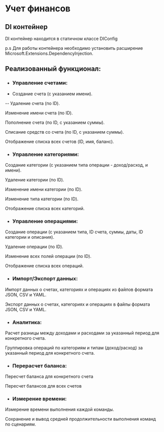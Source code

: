 # Учет финансов 

## DI контейнер
DI контейнер находится в статичном классе DIConfig

p.s Для работы контейнера необходимо установить расширение Microsoft.Extensions.DependencyInjection.

## Реализованный функционал:

- ### Управление счетами:

 - Создание счета (с указанием имени).

-- Удаление счета (по ID).

Изменение имени счета (по ID).

Пополнение счета (по ID, с указанием суммы).

Списание средств со счета (по ID, с указанием суммы).

Отображение списка всех счетов (ID, имя, баланс).

- ### Управление категориями:

Создание категории (с указанием типа операции - доход/расход, и имени).

Удаление категории (по ID).

Изменение имени категории (по ID).

Изменение типа категории (по ID).

Отображение списка всех категорий.

- ### Управление операциями:

Создание операции (с указанием типа, ID счета, суммы, даты, ID категории и описания).

Удаление операции (по ID).

Изменение всех полей операции (по ID).

Отображение списка всех операций.

- ### Импорт/Экспорт данных:

Импорт данных о счетах, категориях и операциях из файлов формата JSON, CSV и YAML.

Экспорт данных о счетах, категориях и операциях в файлы формата JSON, CSV и YAML.

- ### Аналитика:

Расчет разницы между доходами и расходами за указанный период для конкретного счета.

Группировка операций по категориям и типам (доход/расход) за указанный период для конкретного счета.

- ### Перерасчет баланса:

Пересчет баланса для конкретного счета

Пересчет балансов для всех счетов

- ### Измерение времени:

Измерение времени выполнения каждой команды.

Сохранение и вывод средней продолжительности выполнения команд по сценариям.
